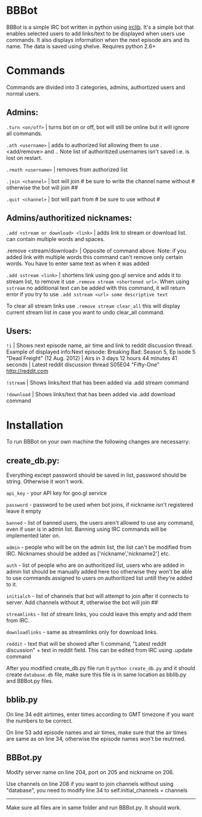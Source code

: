 BBBot
========

BBBot is a simple IRC bot written in python using [irclib](http://python-irclib.sourceforge.net/ "irclib -- Internet Relay Chat (IRC) protocol client library").
It's a simple bot that enables selected users to add links/text to be displayed when users use commands.
It also displays information when the next episode airs and its name.
The data is saved using shelve. Requires python 2.6+

Commands
========

Commands are divided into 3 categories, admins, authortized users and normal users.

Admins:
--------

`.turn <on/off>`    | turns bot on or off, bot will still be online but it will ignore all commands.

`.ath <username>`   | adds <username> to authorized list allowing them to use .<add/remove> and .<update>. Note list of authoritized usernames isn't saved i.e. is lost on restart.

`.rmath <username>` | removes <username> from authorized list

`.join <channel>`   | bot will join #<channel> be sure to write the channel name without # otherwise the bot will join ##<channel>

`.quit <channel>`   | bot will part from #<channel> be sure to use <chanel> without #

Admins/authoritized nicknames:
--------

`.add <stream or download> <link>` | adds link to stream or download list. <link> can contain multiple words and spaces.

.remove <stream/download> <link> | Opposite of command above. Note: if you added link with multiple words this command can\'t remove only certain words. You have to enter same text as when it was added


`.add sstream <link>` | shortens link using goo.gl service and adds it to stream list, to remove it use `.remove stream <shortened url>`. When using `sstream` no additional text can be added with this command, it will return error if you try to use `.add sstream <url> some descriptive text`

To clear all stream links use `.remove stream clear_all` this will display current stream list in case you want to undo clear_all command.

Users:
--------

`!i`        | Shows next episode name, air time and link to reddit discussion thread.
            Example of displayed info:Next episode: Breaking Bad: Season 5, Ep isode 5 "Dead Freight" (12 Aug. 2012) | Airs in 3 days 12 hours 44 minutes 41 seconds | Latest reddit discussion thread S05E04 "Fifty-One" http://reddit.com

`!stream`   | Shows links/text that has been added via .add stream <link> command

`!download` | Shows links/text that has been added via .add download <link> command


Installation
========

To run BBBot on your own machine the following changes are necessarry:

create_db.py:
--------

Everything except password should be saved in list, password should be string. Otherwise it won't work.

`api_key` - your API key for goo.gl service

`password` - password to be used when bot joins, if nickname isn't registered leave it empty

`banned` - list of banned users, the users aren't allowed to use any command, even if user is in admin list. Banning using IRC commands will be implemented later on.

`admin` - people who will be on the admin list, the list can't be modified from IRC. Nicknames should be added as ['nickname','nickname2'] etc.

`auth` - list of people who are on authoritized list, users who are added in admin list should be manually added here too otherwise they won't be able to use commands assigned to users on authoritized list untill they're added to it.

`initialch` - list of channels that bot will attempt to join after it connects to server. Add channels without #, otherwise the bot will join ##<channel>

`streamlinks` - list of stream links, you could leave this empty and add them from IRC.

`downloadlinks` - same as streamlinks only for download links.

`reddit` - text that will be showed after !i command, "Latest reddit discussion" + text in reddit field. This can be edited from IRC using .update command

After you modified create_db.py file run it `python create_db.py` and it should create `database.db` file, make sure this file is in same location as bblib.py and BBBot.py files.

bblib.py
--------

On line 34 edit airtimes, enter times according to GMT timezone if you want the numbers to be correct.

On line 53 add episode names and air times, make sure that the air times are same as on line 34, otherwise the episode names won't be reutrned.

BBBot.py
--------

Modify server name on line 204, port on 205 and nickname on 206.

Use channels on line 208 if you want to join channels without using "database", you need to modify line 34 to self.initial_channels = channels

---

Make sure all files are in same folder and run BBBot.py. It should work.

